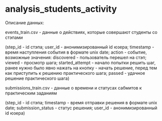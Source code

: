 # analysis_students_activity
Описание данных:

events_train.csv - данные о действиях, которые совершают студенты со стэпами

(step_id - id стэпа;
user_id - анонимизированный id юзера;
timestamp - время наступления события в формате unix date;
action - событие, возможные значения: 
discovered - пользователь перешел на стэп;
viewed - просмотр шага;
started_attempt - начало попытки решить шаг, ранее нужно было явно нажать на кнопку - начать решение, перед тем как приступить к решению практического шага;
passed - удачное решение практического шага)

submissions_train.csv - данные о времени и статусах сабмитов к практическим заданиям

(step_id - id стэпа;
timestamp - время отправки решения в формате unix date;
submission_status - статус решения;
user_id - анонимизированный id юзера)
